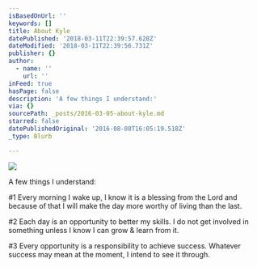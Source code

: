 ```yaml
---
isBasedOnUrl: ''
keywords: []
title: About Kyle
datePublished: '2018-03-11T22:39:57.628Z'
dateModified: '2018-03-11T22:39:56.731Z'
publisher: {}
author:
  - name: ''
    url: ''
inFeed: true
hasPage: false
description: 'A few things I understand:'
via: {}
sourcePath: _posts/2016-03-05-about-kyle.md
starred: false
datePublishedOriginal: '2016-08-08T16:05:19.518Z'
_type: Blurb

---
```

![](https://s3-us-west-2.amazonaws.com/the-grid-img/p/ce2084b4589993a84bea1ed0b7289879cc530990.jpg)

A few things I understand:

\#1 Every morning I wake up, I know it is a blessing from the Lord and because of that I will make the day more worthy of living than the last.

\#2 Each day is an opportunity to better my skills. I do not get involved in something unless I know I can grow & learn from it.

\#3 Every opportunity is a responsibility to achieve success. Whatever success may mean at the moment, I intend to see it through.